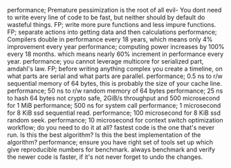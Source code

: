 performance; Premature pessimization is the root of all evil- You dont need to write every line of code to be fast, but neither should by default do wasteful things.
FP; write more pure functions and less impure functions.
FP; separate actions into getting data and then calculations
performance; Compilers double in performance every 18 years, which means only 4% improvement every year
performance; computing power increases by 100% every 18 months. which means nearly 60% increment in performance every year.
performance; you cannot leverage multicore for serialized part, amdahl's law. 
FP; before writing anything complex you create a timeline, on what parts are serial and what parts are parallel. 
performance; 0.5 ns to r/w sequential memory of 64 bytes, this is probably the size of your cache line.
performance; 50 ns to r/w random memory of 64 bytes
performance; 25 ns to hash 64 bytes not crypto safe, 2GiB/s throughput and 500 microsecond for 1 MiB
performance; 500 ns for system call 
performance; 1 microsecond for 8 KiB ssd sequential read.
performance; 100 microsecond for 8 KiB ssd random seek.
performance; 10 microsecond for context switch
optimization workflow; do you need to do it at all? fastest code is the one that's never run. Is this the best algorithm? Is this the best implementation of the algorithm?
performance; ensure you have right set of tools set up which give reproducible numbers for benchmark. always benchmark and verify the newer code is faster, if it's not never forget to undo the changes.